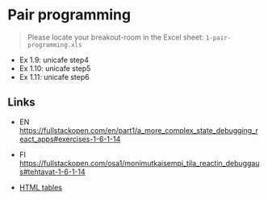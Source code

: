 
# Pair programming

> Please locate your breakout-room in the Excel sheet: `1-pair-programming.xls`

- Ex 1.9: unicafe step4
- Ex 1.10: unicafe step5
- Ex 1.11: unicafe step6

## Links

- EN
https://fullstackopen.com/en/part1/a_more_complex_state_debugging_react_apps#exercises-1-6-1-14

- FI
https://fullstackopen.com/osa1/monimutkaisempi_tila_reactin_debuggaus#tehtavat-1-6-1-14

- [HTML tables](https://www.w3schools.com/html/html_tables.asp)

